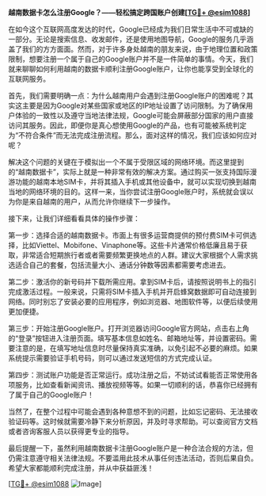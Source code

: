**越南数据卡怎么注册Google？——轻松搞定跨国账户创建[[TG💪+ @esim1088](https://t.me/s/esim1088)]**

在如今这个互联网高度发达的时代，Google已经成为我们日常生活中不可或缺的一部分。无论是搜索信息、收发邮件，还是使用地图导航，Google的服务几乎涵盖了我们的方方面面。然而，对于许多身处越南的朋友来说，由于地理位置和政策限制，想要注册一个属于自己的Google账户并不是一件简单的事情。今天，我们就来聊聊如何利用越南的数据卡顺利注册Google账户，让你也能享受到全球化的互联网服务。

首先，我们需要明确一点：为什么越南用户会遇到注册Google账户的困难呢？其实这主要是因为Google对某些国家或地区的IP地址设置了访问限制。为了确保用户体验的一致性以及遵守当地法律法规，Google可能会屏蔽部分国家的用户直接访问其服务。因此，即便你是真心想使用Google的产品，也有可能被系统判定为“不符合条件”而无法完成注册流程。那么，面对这样的情况，我们应该如何应对呢？

解决这个问题的关键在于模拟出一个不属于受限区域的网络环境。而这里提到的“越南数据卡”，实际上就是一种非常有效的解决方案。通过购买一张支持国际漫游功能的越南本地SIM卡，并将其插入手机或其他设备中，就可以实现切换到越南当地的网络环境的目的。这样一来，当你尝试注册Google账户时，系统就会误以为你是来自越南的用户，从而允许你继续下一步操作。

接下来，让我们详细看看具体的操作步骤：

第一步：选择合适的越南数据卡。市面上有很多运营商提供的预付费SIM卡可供选择，比如Viettel、Mobifone、Vinaphone等。这些卡片通常价格低廉且易于获取，非常适合短期旅行者或者需要频繁更换地点的人群。建议大家根据个人需求挑选适合自己的套餐，包括流量大小、通话分钟数等因素都需要考虑进去。

第二步：激活你的新号码并下载所需应用。拿到SIM卡后，请按照说明书上的指引完成激活过程。一般来说，只需将SIM卡插入手机并开启蜂窝数据即可自动连接到网络。同时别忘了安装必要的应用程序，例如浏览器、地图软件等，以便后续使用更加便捷。

第三步：开始注册Google账户。打开浏览器访问Google官方网站，点击右上角的“登录”按钮进入注册页面。填写基本信息如姓名、邮箱地址等，并设置密码。需要注意的是，在填写地址信息时尽量保持真实准确，以免引起不必要的麻烦。如果系统提示需要验证手机号码，则可以通过发送短信的方式完成认证。

第四步：测试账户功能是否正常运行。成功注册之后，不妨试试看能否正常使用各项服务，比如查看新闻资讯、播放视频等等。如果一切顺利的话，恭喜你已经拥有了属于自己的Google账户！

当然了，在整个过程中可能会遇到各种意想不到的问题，比如忘记密码、无法接收验证码等。这时候就需要冷静下来分析原因，并及时寻求帮助。可以查阅官方文档或者咨询客服人员以获得更专业的指导。

最后提醒一下，虽然利用越南数据卡注册Google账户是一种合法合规的方法，但仍需注意遵守相关法律法规。不要滥用此技术从事任何违法活动，否则后果自负。希望大家都能顺利完成注册，并从中获益匪浅！

[[TG💪+ @esim1088](https://t.me/s/esim1088) ![Image](https://i.postimg.cc/4NQfJmqS/Snipaste-2025-05-13-00-14-12.png)]